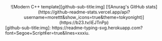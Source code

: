 <div id="title" align=center>
![Modern C++ template][github-sub-title:img]
[![Anurag's GitHub stats](https://github-readme-stats.vercel.app/api?username=morettt&show_icons=true&theme=tokyonight)](https://b23.tv/iEJTnPp)

</div>
[github-sub-title:img]: https://readme-typing-svg.herokuapp.com?font=Segoe+Script&center=true&lines=xxxiu.
